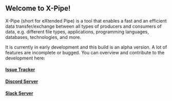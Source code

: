 ## Welcome to X-Pipe!

X-Pipe (short for eXtended Pipe) is a tool that enables a fast and an efficient data transfer/exchange between
all types of producers and consumers of data, e.g. different file types,
applications, programming languages, databases, technologies, and more.

It is currently in early development and this build is an alpha version.
A lot of features are incomplete or bugged.
You can overview and contribute to the development here:

#### [Issue Tracker](https://github.com/xpipe-io/xpipe-app/issues)

#### [Discord Server](https://discord.gg/8y89vS8cRb)

#### [Slack Server](https://join.slack.com/t/x-pipe/shared_invite/zt-1awjq0t5j-5i4UjNJfNe1VN4b_auu6Cg)
